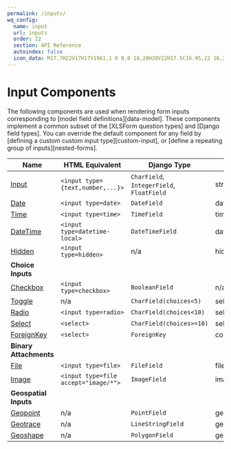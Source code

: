 ```yaml
---
permalink: /inputs/
wq_config:
  name: input
  url: inputs
  order: 22
  section: API Reference
  autoindex: false
  icon_data: M17,7H22V17H17V19A1,1 0 0,0 18,20H20V22H17.5C16.95,22 16,21.55 16,21C16,21.55 15.05,22 14.5,22H12V20H14A1,1 0 0,0 15,19V5A1,1 0 0,0 14,4H12V2H14.5C15.05,2 16,2.45 16,3C16,2.45 16.95,2 17.5,2H20V4H18A1,1 0 0,0 17,5V7M2,7H13V9H4V15H13V17H2V7M20,15V9H17V15H20Z
---
```


# Input Components

The following components are used when rendering form inputs corresponding to [model field definitions][data-model]. 
These components implement a common subset of the [XLSForm question types] and [Django field types].  You can override the default component for any field by [defining a custom custom input type][custom-input], or [define a repeating group of inputs][nested-forms].

Name | HTML Equivalent | Django Type | XLSForm Type
--|--|--|--
[Input] | `<input type={text,number,...}>` | `CharField`, `IntegerField`, `FloatField` | string, int, decimal
[Date] | `<input type=date>` | `DateField` | date
[Time] | `<input type=time>` | `TimeField` | time
[DateTime] | `<input type=datetime-local>` | `DateTimeField` | dateTime
[Hidden] | `<input type=hidden>` | n/a |  hidden
**Choice Inputs** | | | |
[Checkbox] | `<input type=checkbox>` | `BooleanField` | n/a
[Toggle] | n/a | `CharField(choices<5)` | select one
[Radio] | `<input type=radio>` | `CharField(choices<10) ` | select one
[Select] | `<select>` | `CharField(choices>=10)` | select one / select
[ForeignKey] | `<select>` | `ForeignKey` | constraint=wq:ForeignKey
**Binary Attachments** | | | |
[File] | `<input type=file>` | `FileField` | file, video, audio
[Image] | `<input type=file accept="image/*">` | `ImageField` | image
**Geospatial Inputs** | | | |
[Geopoint] | n/a | `PointField` | geopoint
[Geotrace] | n/a | `LineStringField` | geotrace
[Geoshape] | n/a | `PolygonField` | geoshape

[Input]: ./Input.md
[Date]: ./DateTime.md
[Time]: ./DateTime.md
[DateTime]: ./DateTime.md
[Hidden]: ./Hidden.md

[File]: ./File.md
[Image]: ./Image.md

[Checkbox]: ./Checkbox.md
[Toggle]: ./Toggle.md
[Radio]: ./Radio.md
[Select]: ./Select.md
[ForeignKey]: ./ForeignKey.md

[Geopoint]: ./Geo.md
[Geotrace]: ./Geo.md
[Geoshape]: ./Geo.md
